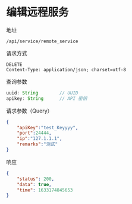 # 编辑远程服务

地址
```
/api/service/remote_service
```

请求方式
```
DELETE
Content-Type: application/json; charset=utf-8
```

查询参数
```js
uuid: String        // UUID
apikey: String      // API 密钥
```

请求参数（Query）
```json
{
    "apiKey":"test_Keyyyy",
    "port":24444,
    "ip":"127.1.1.1",
    "remarks":"测试"
}
```

响应
```json
{
    "status": 200,
    "data": true,
    "time": 1633174845653
}
```

